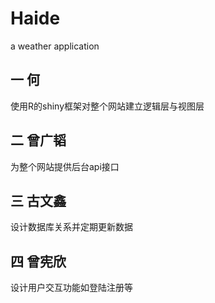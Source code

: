 # Haide
a weather application
## 一 何
使用R的shiny框架对整个网站建立逻辑层与视图层
## 二 曾广韬
为整个网站提供后台api接口
## 三 古文鑫
设计数据库关系并定期更新数据
## 四 曾宪欣
设计用户交互功能如登陆注册等
